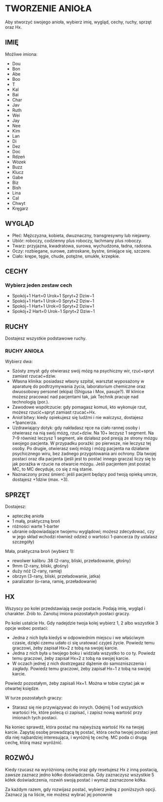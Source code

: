 # TWORZENIE ANIOŁA

Aby stworzyć swojego anioła, wybierz imię, wygląd, cechy, ruchy, sprzęt oraz Hx.

## IMIĘ

Możliwe imiona:

- Dou
- Bon
- Abe
- Boo
- T
- Kal
- Bai
- Char
- Jav
- Ruth
- Wei
- Jay
- Nee
- Kim
- Lan
- Di
- Dez
- Doc
- Rdzeń
- Wózek
- Buzz
- Klucz
- Gabe
- Biz
- Bish
- Lina
- Cal
- Chwyt
- Kręgarz

## WYGLĄD

- Płeć: Mężczyzna, kobieta, dwuznaczny, transgresywny lub niejawny.
- Ubiór: roboczy, codzienny plus roboczy, łachmany plus roboczy.
- Twarz: przyjazna, kwadratowa, surowa, wychudzona, ładna, radosna.
- Oczy: rozbiegane, surowe, zatroskane, bystre, śmiejące się, szczere.
- Ciało: krępe, tęgie, chude, potężne, smukłe, krzepkie.

## CECHY

### Wybierz jeden zestaw cech

- Spokój+1 Hart=0 Urok+1 Spryt+2 Dziw−1
- Spokój+1 Hart+1 Urok=0 Spryt+2 Dziw−1
- Spokój−1 Hart+1 Urok=0 Spryt+2 Dziw+1
- Spokój+2 Hart=0 Urok−1 Spryt+2 Dziw−1

## RUCHY

Dostajesz wszystkie podstawowe ruchy.

### RUCHY ANIOŁA

Wybierz dwa:

- Szósty zmysł: gdy otwierasz swój mózg na psychiczny wir, rzuć+spryt zamiast rzucać+dziw.
- Własna klinika: posiadasz własny szpital, warsztat wyposażony w aparaturę do podtrzymywania życia, laboratorium chemiczne oraz dwuosobowy personel (ekipa) (Shigusa i Mox, pasuje?). W klinice możesz pracować nad pacjentami tak, jak Technik pracuje nad technologią (por.).
- Zawodowe współczucie: gdy pomagasz komuś, kto wykonuje rzut, możesz rzucić+spryt zamiast rzucać+Hx.
- Anioł bitwy: kiedy opiekujesz się ludźmi i nie walczysz, dostajesz +1pancerza.
- Uzdrawiający dotyk: gdy nakładasz ręce na ciało rannej osoby i otwierasz na nią swój mózg, rzuć+dziw. Na 10+ leczysz 1 segment. Na 7–9 również leczysz 1 segment, ale działasz pod presją ze strony mózgu swojego pacjenta. W przypadku porażki: po pierwsze, nie leczysz tej osoby. Po drugie, otwierasz swój mózg i mózg pacjenta na działanie psychicznego wiru, bez żadnego przygotowania ani ochrony. Dla twojej postaci oraz dla pacjenta (jeśli jest to postać innego gracza) liczy się to jak porażka w rzucie na otwarcie mózgu. Jeśli pacjentem jest postać MC, to MC decyduje, co się z nią stanie.
- Naznaczony przez śmierć: jeśli pacjent będący pod twoją opieką umrze, dostajesz +1dziw (max. +3).

## SPRZĘT

Dostajesz:

- apteczkę anioła
- 1 małą, praktyczną broń
- różności warte 1-barter
- ubranie odpowiadające twojemu wyglądowi; możesz zdecydować, czy w jego skład wchodzi również odzież o wartości 1-pancerza (ty ustalasz szczegóły)

Mała, praktyczna broń (wybierz 1):

- rewolwer kalibru .38 (2-rany, bliski, przeładowanie, głośny)
- 9mm (2-rany, bliski, głośny)
- duży nóż (2-rany, ramię)
- obrzyn (3-rany, bliski, przeładowanie, jatka)
- paralizator (o-rana, ramię, przeładowanie)

## HX

Wszyscy po kolei przedstawiają swoje postacie. Podają imię, wygląd i charakter. Zrób to. Zanotuj imiona pozostałych postaci graczy.

Po kolei ustalcie Hx. Gdy nadejdzie twoja kolej wybierz 1, 2 albo wszystkie 3 opcje wobec postaci:

- Jedna z nich była kiedyś w odpowiednim miejscu i we właściwym czasie, dzięki czemu udało ci się uratować czyjeś życie. Powiedz temu graczowi, żeby zapisał Hx+2 z tobą na swojej karcie.
- Jedna z nich była u twojego boku i widziała wszystko to co ty. Powiedz temu graczowi, żeby zapisał Hx+2 z tobą na swojej karcie.
- W oczach jednej z nich dostrzegasz dążenie do samozniszczenia i zagłady. Powiedz temu graczowi, żeby zapisał Hx−1 z tobą na swojej karcie.

Powiedz pozostałym, żeby zapisali Hx+1.
Można w tobie czytać jak w otwartej księdze.

W turze pozostałych graczy:

- Starasz się nie przywiązywać do innych. Odejmij 1 od wszystkich wartości Hx, które polecą ci zapisać, i zapisz nową wartość przy imionach tych postaci.

Na koniec sprawdź, która postać ma najwyższą wartość Hx na twojej karcie. Zapytaj osobę prowadzącą tę postać, która cecha twojej postaci jest dla niej najbardziej interesująca, i wyróżnij tę cechę. MC poda ci drugą cechę, którą masz wyróżnić.

## ROZWÓJ

Kiedy rzucasz na wyróżnioną cechę oraz gdy resetujesz Hx z inną postacią, zawsze zaznacz jedno kółko doświadczenia. Gdy zaznaczysz wszystkie 5 kółek doświadczenia, rozwiń swoją postać i wymaż zaznaczone kółka.

Za każdym razem, gdy rozwijasz postać, wybierz jedną z poniższych opcji. Zaznacz ją na liście, nie możesz wybrać jej ponownie
